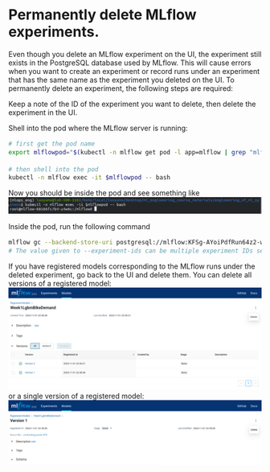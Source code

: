 # Permanently delete MLflow experiments.
Even though you delete an MLflow experiment on the UI, the experiment still exists in the PostgreSQL database used by MLflow. This will cause errors when you want to create an experiment or record runs under an experiment that has the same name as the experiment you deleted on the UI. To permanently delete an experiment, the following steps are required: 

Keep a note of the ID of the experiment you want to delete, then delete the experiment in the UI.

Shell into the pod where the MLflow server is running:
```bash
# first get the pod name
export mlflowpod="$(kubectl -n mlflow get pod -l app=mlflow | grep "mlflow-"|cut -d' ' -f1)"

# then shell into the pod
kubectl -n mlflow exec -it $mlflowpod -- bash
```
Now you should be inside the pod and see something like 
<img src="./images/shell-mlflow-pod.png">

Inside the pod, run the following command
```bash
mlflow gc --backend-store-uri postgresql://mlflow:KFSg-AYoiPdfRun64z2-w89Kk7z5cJL2IbVvSd3l8Og@postgres:5432/mlflowdb --experiment-ids <the-id-of-the-experiment-you-deleted-on-ui>
# The value given to --experiment-ids can be multiple experiment IDs separated by comma. If experiment-ids are not given, all experiments you deleted on the UI will be permanently deleted. For more info of mlflow gc, check https://mlflow.org/docs/2.3.2/cli.html?highlight=mlflow%20gc#mlflow-gc
```

If you have registered models corresponding to the MLflow runs under the deleted experiment, go back to the UI and delete them. You can delete all versions of a registered model:
<img src="./images/delete-all-versions-registered-model.png" />
or a single version of a registered model:
<img src="./images/delete-single-version-registered-model.png" />